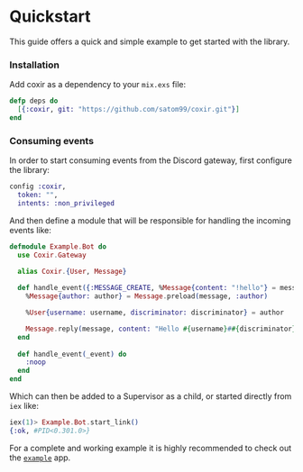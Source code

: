# Quickstart

This guide offers a quick and simple example to get started with the library.

### Installation

Add coxir as a dependency to your `mix.exs` file:

```elixir
defp deps do
  [{:coxir, git: "https://github.com/satom99/coxir.git"}]
end
```

### Consuming events

In order to start consuming events from the Discord gateway, first configure the library:

```elixir
config :coxir,
  token: "",
  intents: :non_privileged
```

And then define a module that will be responsible for handling the incoming events like:

```elixir
defmodule Example.Bot do
  use Coxir.Gateway
  
  alias Coxir.{User, Message}

  def handle_event({:MESSAGE_CREATE, %Message{content: "!hello"} = message}) do
    %Message{author: author} = Message.preload(message, :author)

    %User{username: username, discriminator: discriminator} = author

    Message.reply(message, content: "Hello #{username}##{discriminator}!")
  end
  
  def handle_event(_event) do
    :noop
  end
end
```

Which can then be added to a Supervisor as a child, or started directly from `iex` like:

```elixir
iex(1)> Example.Bot.start_link()
{:ok, #PID<0.301.0>}
```

For a complete and working example it is highly recommended to check out the [`example`](https://github.com/satom99/coxir/tree/main/example) app.
